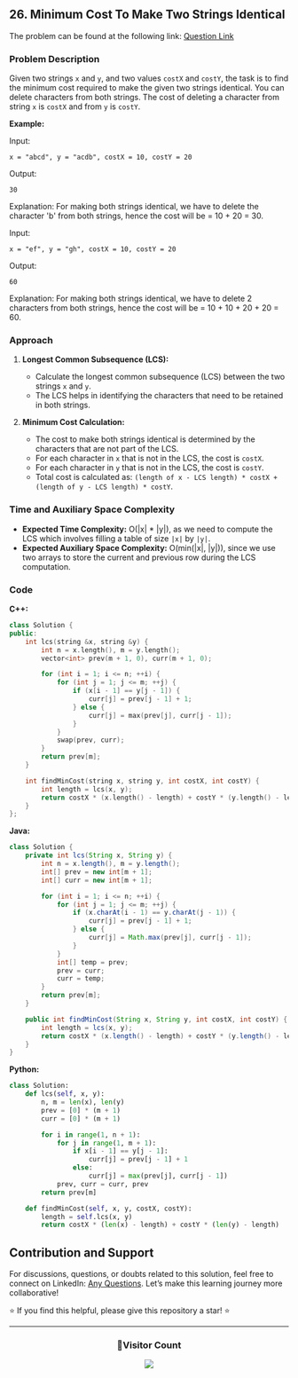 ## 26. Minimum Cost To Make Two Strings Identical

The problem can be found at the following link: [Question Link](https://www.geeksforgeeks.org/problems/minimum-cost-to-make-two-strings-identical1107/1)

### Problem Description

Given two strings `x` and `y`, and two values `costX` and `costY`, the task is to find the minimum cost required to make the given two strings identical. You can delete characters from both strings. The cost of deleting a character from string `x` is `costX` and from `y` is `costY`.

**Example:**

Input:
```
x = "abcd", y = "acdb", costX = 10, costY = 20
```
Output:
```
30
```
Explanation:
For making both strings identical, we have to delete the character 'b' from both strings, hence the cost will be = 10 + 20 = 30.

Input:
```
x = "ef", y = "gh", costX = 10, costY = 20
```
Output:
```
60
```
Explanation:
For making both strings identical, we have to delete 2 characters from both strings, hence the cost will be = 10 + 10 + 20 + 20 = 60.

### Approach

1. **Longest Common Subsequence (LCS):**
   - Calculate the longest common subsequence (LCS) between the two strings `x` and `y`.
   - The LCS helps in identifying the characters that need to be retained in both strings.

2. **Minimum Cost Calculation:**
   - The cost to make both strings identical is determined by the characters that are not part of the LCS.
   - For each character in `x` that is not in the LCS, the cost is `costX`.
   - For each character in `y` that is not in the LCS, the cost is `costY`.
   - Total cost is calculated as: `(length of x - LCS length) * costX + (length of y - LCS length) * costY`.

### Time and Auxiliary Space Complexity

- **Expected Time Complexity:** O(|x| * |y|), as we need to compute the LCS which involves filling a table of size `|x|` by `|y|`.
- **Expected Auxiliary Space Complexity:** O(min(|x|, |y|)), since we use two arrays to store the current and previous row during the LCS computation.

### Code

**C++:**

```cpp
class Solution {
public:
    int lcs(string &x, string &y) {
        int n = x.length(), m = y.length();
        vector<int> prev(m + 1, 0), curr(m + 1, 0);

        for (int i = 1; i <= n; ++i) {
            for (int j = 1; j <= m; ++j) {
                if (x[i - 1] == y[j - 1]) {
                    curr[j] = prev[j - 1] + 1;
                } else {
                    curr[j] = max(prev[j], curr[j - 1]);
                }
            }
            swap(prev, curr);  
        }
        return prev[m]; 
    }

    int findMinCost(string x, string y, int costX, int costY) {
        int length = lcs(x, y);
        return costX * (x.length() - length) + costY * (y.length() - length);
    }
};
```

**Java:**

```java
class Solution {
    private int lcs(String x, String y) {
        int n = x.length(), m = y.length();
        int[] prev = new int[m + 1];
        int[] curr = new int[m + 1];

        for (int i = 1; i <= n; ++i) {
            for (int j = 1; j <= m; ++j) {
                if (x.charAt(i - 1) == y.charAt(j - 1)) {
                    curr[j] = prev[j - 1] + 1;
                } else {
                    curr[j] = Math.max(prev[j], curr[j - 1]);
                }
            }
            int[] temp = prev;
            prev = curr;
            curr = temp;
        }
        return prev[m];
    }

    public int findMinCost(String x, String y, int costX, int costY) {
        int length = lcs(x, y);
        return costX * (x.length() - length) + costY * (y.length() - length);
    }
}
```

**Python:**

```python
class Solution:
    def lcs(self, x, y):
        n, m = len(x), len(y)
        prev = [0] * (m + 1)
        curr = [0] * (m + 1)

        for i in range(1, n + 1):
            for j in range(1, m + 1):
                if x[i - 1] == y[j - 1]:
                    curr[j] = prev[j - 1] + 1
                else:
                    curr[j] = max(prev[j], curr[j - 1])
            prev, curr = curr, prev
        return prev[m]

    def findMinCost(self, x, y, costX, costY):
        length = self.lcs(x, y)
        return costX * (len(x) - length) + costY * (len(y) - length)
```

## Contribution and Support

For discussions, questions, or doubts related to this solution, feel free to connect on LinkedIn: [Any Questions](https://www.linkedin.com/in/het-patel-8b110525a/). Let’s make this learning journey more collaborative!

⭐ If you find this helpful, please give this repository a star! ⭐

---

<div align="center">
  <h3><b>📍Visitor Count</b></h3>
</div>

<p align="center">
  <img src="https://profile-counter.glitch.me/Hunterdii/count.svg" />
</p>

